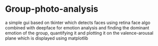 # Group-photo-analysis
a simple gui based on tkinter which detects faces using retina face algo combined with deepface for emotion analysis and finding the dominant emotion of the group, quantifying it and plotting it on the valence-arousal plane which is displayed using matplotlib

